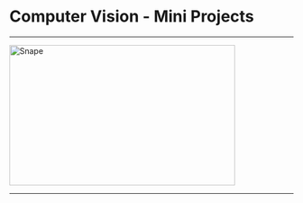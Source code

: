 # Computer Vision - Mini Projects

***

<img align="center" alt="Snape" width="400" height="250" src="https://media.giphy.com/media/nRMNBsprKN0zLpaiHO/giphy-downsized-large.gif"/>

***

